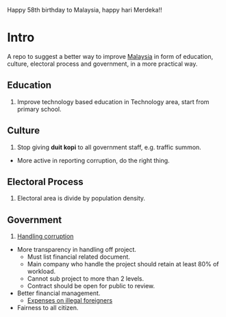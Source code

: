 Happy 58th birthday to Malaysia, happy hari Merdeka!!

# Intro
A repo to suggest a better way to improve [Malaysia](https://en.wikipedia.org/wiki/Malaysia) in form of education, culture, electoral process and government, in a more practical way.

## Education
1. Improve technology based education in Technology area, start from primary school.

## Culture
1. Stop giving **duit kopi** to all government staff, e.g. traffic summon.
- More active in reporting corruption, do the right thing.

## Electoral Process
1. Electoral area is divide by population density.

## Government
1. [Handling corruption](http://www.quora.com/What-are-good-examples-of-corruption-in-Malaysia)
- More transparency in handling off project.
    - Must list financial related document.
    - Main company who handle the project should retain at least 80% of workload.
    - Cannot sub project to more than 2 levels.
    - Contract should be open for public to review.
- Better financial management.
    - [Expenses on illegal foreigners](http://www.themalaymailonline.com/malaysia/article/lawmakers-rm2m-food-budget-a-day-for-illegal-foreigners-hard-to-swallow)
- Fairness to all citizen.
